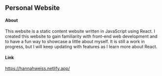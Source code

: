 ## Personal Website

#### About
This website is a static content website written in JavaScript using React. I created this website to gain familiarity with front-end web development and to 
have a fun way to showcase a little about myself. It is still a work in progress, but I will keep updating with features as I learn more about React. 

#### Link
https://hannahweiss.netlify.app/

